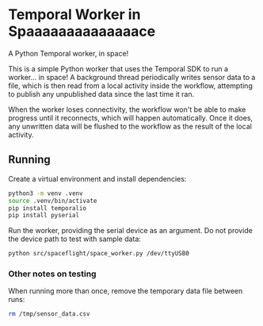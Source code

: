 # Temporal Worker in Spaaaaaaaaaaaaaace

A Python Temporal worker, in space!

This is a simple Python worker that uses the Temporal SDK to run a worker... in space! A background
thread periodically writes sensor data to a file, which is then read from a local activity inside
the workflow, attempting to publish any unpublished data since the last time it ran.

When the worker loses connectivity, the workflow won't be able to make progress until it reconnects,
which will happen automatically. Once it does, any unwritten data will be flushed to the workflow
as the result of the local activity.

## Running

Create a virtual environment and install dependencies:

```bash
python3 -m venv .venv
source .venv/bin/activate
pip install temporalio
pip install pyserial
```

Run the worker, providing the serial device as an argument. Do not provide the device path to
test with sample data:
```bash
python src/spaceflight/space_worker.py /dev/ttyUSB0
```

### Other notes on testing

When running more than once, remove the temporary data file between runs:

```bash
rm /tmp/sensor_data.csv
```
